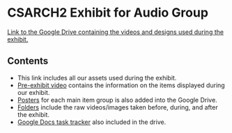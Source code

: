# CSARCH2 Exhibit for Audio Group

[Link to the Google Drive containing the videos and designs used during the exhibit.](https://drive.google.com/drive/folders/1HRNpERfUg3IKDDkH4_iqYU2Rj5RK22IE?usp=drive_link)

## Contents
- This link includes all our assets used during the exhibit.
- <ins>Pre-exhibit video</ins> contains the information on the items displayed during our exhibit.
- <ins>Posters</ins> for each main item group is also added into the Google Drive.
- <ins>Folders</ins> include the raw videos/images taken before, during, and after the exhibit.
- <ins>Google Docs task tracker</ins> also included in the drive.
